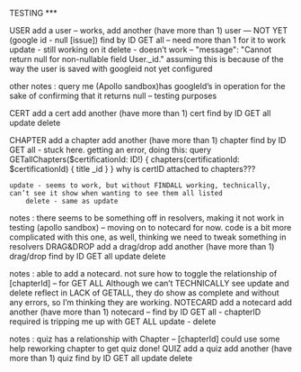 TESTING *** 


USER
add a user – works, 
	add another (have more than 1) user — NOT YET (google id - null [issue])
		find by ID
			GET all – need more than 1 for it to work
				update - still working on it
					delete - doesn’t work – 
		"message": "Cannot return null for non-nullable field User._id."
assuming this is because of the way the user is saved with googleid not yet configured

other notes : query me (Apollo sandbox)has googleId’s in operation for the sake of confirming that it returns null – testing purposes



CERT
add a cert
	add another (have more than 1) cert
		find by ID
			GET all
				update
					delete


CHAPTER
add a chapter
	add another (have more than 1) chapter
		find by ID
			GET all - stuck here. getting an error, doing this: 
query GETallChapters($certificationId: ID!) {
  chapters(certificationId: $certificationId) {
    title
    _id
  }
}
	why is certID attached to chapters???

	update - seems to work, but without FINDALL working, technically, can’t see it show when wanting to see them all listed
		delete - same as update







notes : there seems to be something off in resolvers, making it not work in testing (apollo sandbox) – moving on to notecard for now.
code is a bit more complicated with this one, as well, thinking we need to tweak something in resolvers
DRAG&DROP
add a drag/drop
	add another (have more than 1) drag/drop
		find by ID
			GET all
				update
					delete



notes : able to add a notecard.
not sure how to toggle the relationship of [chapterId] – for GET ALL
	Although we can’t TECHNICALLY see update and delete reflect in LACK of GETALL, they do show as complete and without any errors, so I’m thinking they are working.
NOTECARD
add a notecard
	add another (have more than 1) notecard – 
		find by ID
			GET all - chapterID required is tripping me up with GET ALL
				update - 
					delete



notes : quiz has a relationship with Chapter – [chapterId]
	could use some help reworking chapter to get quiz done!
QUIZ
add a quiz
	add another (have more than 1) quiz
		find by ID
			GET all
				update
					delete
